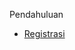  Pendahuluan

<script src="//unpkg.com/docsify/lib/docsify.min.js"></script

[![Berkenalan dengan Indonesia Digital car - Indicar](http://i.imgur.com/Ot5DWAW.png)](https://www.youtube.com/watch?v=cNClCOMj1Do t=3s "Berkenalan dengan Indonesia Digital Car - Indicar")

    ANTARES merupakan sebuah Horizontal IoT Platform, yang berarti kami mencoba untuk 
    menjadikan layanan kami se-umum mungkin agar solusi vertikal IoT anda dapat \
    menyesuaikan dengan arsitektur yang umumnya digunakan. Banyak kasus-kasus IoT yang 
    dapat dipecahkan dengan menggunakan layanan kami, contohnya adalah smart home, 
    smart metering, asset tracking, smart building, dan lain-lain.

    Dokumentasi ini akan menunjukkan anda cara untuk mengirim data sensor ke ANTARES. 
    Ada 4 tahapan yang dapat ditempuh untuk mencapai hal tersebut:

    1. Registrasi akun
    2. Buat app
    3. Tambahkan device
    4. Pengiriman data ke Antares

    Langkah-langkah yang lebih rinci dapat anda temukan setelah segmen ini. Jika terdapat 
    informasi yang salah atau ada bagian dari tutorial ini yang tidak lengkap, jangan ragu
    untuk memberitahu kami pada email support@antares.id.

<!-- index.html -->
<script>
  window.$docsify = {
    loadSidebar: true
    alias: 'regis'
    alias: 'buat app'
    alias: 'device'
    alias: 'kirim'
  }
</script>
<script src="//unpkg.com/docsify/lib/docsify.min.js"></script>
<!-- docs/_sidebar.md -->
* [Registrasi](regis.md)
